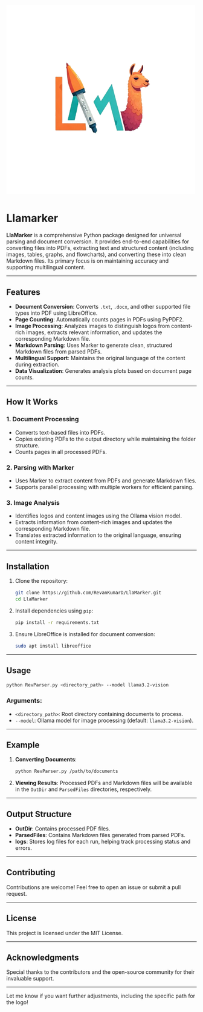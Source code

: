 # ![LlaMarker Logo](llamarker/assets/Llamarker_logo.png)

# Llamarker

**LlaMarker** is a comprehensive Python package designed for universal parsing and document conversion. It provides end-to-end capabilities for converting files into PDFs, extracting text and structured content (including images, tables, graphs, and flowcharts), and converting these into clean Markdown files. Its primary focus is on maintaining accuracy and supporting multilingual content.

---

## Features

- **Document Conversion**: Converts `.txt`, `.docx`, and other supported file types into PDF using LibreOffice.
- **Page Counting**: Automatically counts pages in PDFs using PyPDF2.
- **Image Processing**: Analyzes images to distinguish logos from content-rich images, extracts relevant information, and updates the corresponding Markdown file.
- **Markdown Parsing**: Uses Marker to generate clean, structured Markdown files from parsed PDFs.
- **Multilingual Support**: Maintains the original language of the content during extraction.
- **Data Visualization**: Generates analysis plots based on document page counts.

---

## How It Works

### 1. Document Processing
- Converts text-based files into PDFs.
- Copies existing PDFs to the output directory while maintaining the folder structure.
- Counts pages in all processed PDFs.

### 2. Parsing with Marker
- Uses Marker to extract content from PDFs and generate Markdown files.
- Supports parallel processing with multiple workers for efficient parsing.

### 3. Image Analysis
- Identifies logos and content images using the Ollama vision model.
- Extracts information from content-rich images and updates the corresponding Markdown file.
- Translates extracted information to the original language, ensuring content integrity.

---

## Installation

1. Clone the repository:
   ```bash
   git clone https://github.com/RevanKumarD/LlaMarker.git
   cd LlaMarker
   ```

2. Install dependencies using `pip`:
   ```bash
   pip install -r requirements.txt
   ```

3. Ensure LibreOffice is installed for document conversion:
   ```bash
   sudo apt install libreoffice
   ```

---

## Usage

```bash
python RevParser.py <directory_path> --model llama3.2-vision
```

### Arguments:
- `<directory_path>`: Root directory containing documents to process.
- `--model`: Ollama model for image processing (default: `llama3.2-vision`).

---

## Example

1. **Converting Documents**:
   ```bash
   python RevParser.py /path/to/documents
   ```

2. **Viewing Results**:
   Processed PDFs and Markdown files will be available in the `OutDir` and `ParsedFiles` directories, respectively.

---

## Output Structure

- **OutDir**: Contains processed PDF files.
- **ParsedFiles**: Contains Markdown files generated from parsed PDFs.
- **logs**: Stores log files for each run, helping track processing status and errors.

---

## Contributing

Contributions are welcome! Feel free to open an issue or submit a pull request.

---

## License

This project is licensed under the MIT License.

---

## Acknowledgments

Special thanks to the contributors and the open-source community for their invaluable support.

---

Let me know if you want further adjustments, including the specific path for the logo!
